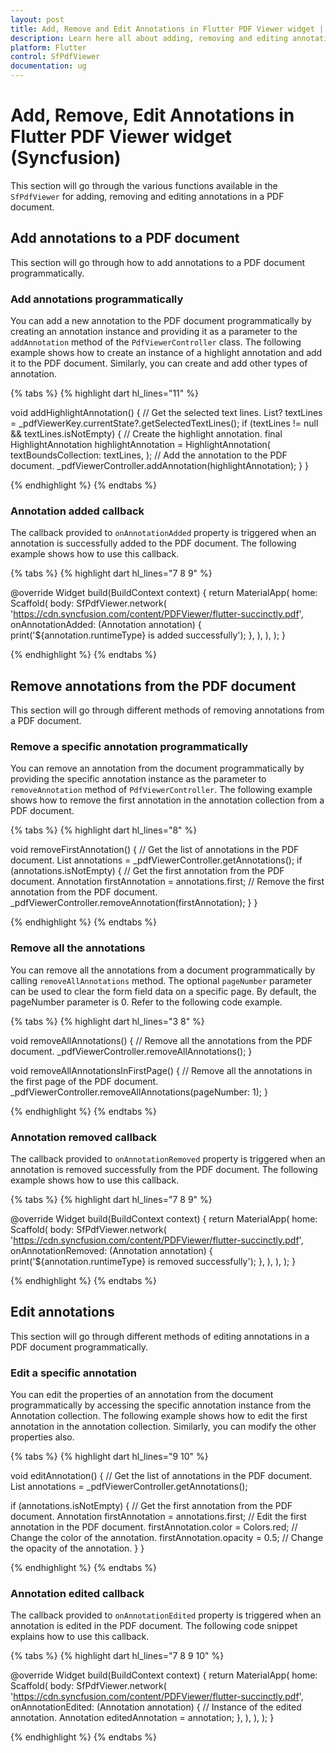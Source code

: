 ```yaml
---
layout: post
title: Add, Remove and Edit Annotations in Flutter PDF Viewer widget | Syncfusion
description: Learn here all about adding, removing and editing annotations in a PDF document using the Syncfusion Flutter PDF Viewer (SfPdfViewer) widget and more.
platform: Flutter
control: SfPdfViewer
documentation: ug
---
```


# Add, Remove, Edit Annotations in Flutter PDF Viewer widget (Syncfusion)

This section will go through the various functions available in the `SfPdfViewer` for adding, removing and editing annotations in a PDF document.

## Add annotations to a PDF document

This section will go through how to add annotations to a PDF document programmatically.

### Add annotations programmatically

You can add a new annotation to the PDF document programmatically by creating an annotation instance and providing it as a parameter to the `addAnnotation` method of the `PdfViewerController` class. The following example shows how to create an instance of a highlight annotation and add it to the PDF document. Similarly, you can create and add other types of annotation.

{% tabs %}
{% highlight dart hl_lines="11" %}

void addHighlightAnnotation() {
  // Get the selected text lines.
  List<PdfTextLine>? textLines =
      _pdfViewerKey.currentState?.getSelectedTextLines();
  if (textLines != null && textLines.isNotEmpty) {
    // Create the highlight annotation.
    final HighlightAnnotation highlightAnnotation = HighlightAnnotation(
      textBoundsCollection: textLines,
    );
    // Add the annotation to the PDF document.
    _pdfViewerController.addAnnotation(highlightAnnotation);
  }
}

{% endhighlight %}
{% endtabs %}

### Annotation added callback

The callback provided to `onAnnotationAdded` property is triggered when an annotation is successfully added to the PDF document. The following example shows how to use this callback.

{% tabs %}
{% highlight dart hl_lines="7 8 9" %}

@override
Widget build(BuildContext context) {
  return MaterialApp(
    home: Scaffold(
      body: SfPdfViewer.network(
        'https://cdn.syncfusion.com/content/PDFViewer/flutter-succinctly.pdf',
        onAnnotationAdded: (Annotation annotation) {
          print('${annotation.runtimeType} is added successfully');
        },
      ),
    ),
  );
}

{% endhighlight %}
{% endtabs %}

## Remove annotations from the PDF document

This section will go through different methods of removing annotations from a PDF document.

### Remove a specific annotation programmatically

You can remove an annotation from the document programmatically by providing the specific annotation instance as the parameter to `removeAnnotation` method of `PdfViewerController`. The following example shows how to remove the first annotation in the annotation collection from a PDF document.

{% tabs %}
{% highlight dart hl_lines="8" %}

void removeFirstAnnotation() {
  // Get the list of annotations in the PDF document.
  List<Annotation> annotations = _pdfViewerController.getAnnotations();
  if (annotations.isNotEmpty) {
    // Get the first annotation from the PDF document.
    Annotation firstAnnotation = annotations.first;
    // Remove the first annotation from the PDF document.
    _pdfViewerController.removeAnnotation(firstAnnotation);
  }
}

{% endhighlight %}
{% endtabs %}

### Remove all the annotations

You can remove all the annotations from a document programmatically by calling `removeAllAnnotations` method. The optional `pageNumber` parameter can be used to clear the form field data on a specific page. By default, the pageNumber parameter is 0. Refer to the following code example. 

{% tabs %}
{% highlight dart hl_lines="3 8" %}

void removeAllAnnotations() {
  // Remove all the annotations from the PDF document.
  _pdfViewerController.removeAllAnnotations();
}

void removeAllAnnotationsInFirstPage() {
  // Remove all the annotations in the first page of the PDF document.
  _pdfViewerController.removeAllAnnotations(pageNumber: 1);
}

{% endhighlight %}
{% endtabs %}

### Annotation removed callback

The callback provided to `onAnnotationRemoved` property is triggered when an annotation is removed successfully from the PDF document. The following example shows how to use this callback.

{% tabs %}
{% highlight dart hl_lines="7 8 9" %}

@override
Widget build(BuildContext context) {
  return MaterialApp(
    home: Scaffold(
      body: SfPdfViewer.network(
        'https://cdn.syncfusion.com/content/PDFViewer/flutter-succinctly.pdf',
        onAnnotationRemoved: (Annotation annotation) {
          print('${annotation.runtimeType} is removed successfully');
        },
      ),
    ),
  );
}

{% endhighlight %}
{% endtabs %}

## Edit annotations

This section will go through different methods of editing annotations in a PDF document programmatically.

### Edit a specific annotation

You can edit the properties of an annotation from the document programmatically by accessing the specific annotation instance from the Annotation collection. The following example shows how to edit the first annotation in the annotation collection. Similarly, you can modify the other properties also.

{% tabs %}
{% highlight dart hl_lines="9 10" %}

void editAnnotation() {
  // Get the list of annotations in the PDF document.
  List<Annotation> annotations = _pdfViewerController.getAnnotations();

  if (annotations.isNotEmpty) {
    // Get the first annotation from the PDF document.
    Annotation firstAnnotation = annotations.first;
    // Edit the first annotation in the PDF document.
    firstAnnotation.color = Colors.red; // Change the color of the annotation.
    firstAnnotation.opacity = 0.5; // Change the opacity of the annotation.
  }
}

{% endhighlight %}
{% endtabs %}

### Annotation edited callback

The callback provided to `onAnnotationEdited` property is triggered when an annotation is edited in the PDF document. The following code snippet explains how to use this callback.

{% tabs %}
{% highlight dart hl_lines="7 8 9 10" %}

@override
Widget build(BuildContext context) {
  return MaterialApp(
    home: Scaffold(
      body: SfPdfViewer.network(
        'https://cdn.syncfusion.com/content/PDFViewer/flutter-succinctly.pdf',
        onAnnotationEdited: (Annotation annotation) {
          // Instance of the edited annotation.
          Annotation editedAnnotation = annotation;
        },
      ),
    ),
  );
}

{% endhighlight %}
{% endtabs %}
